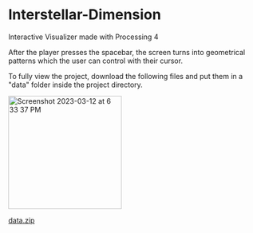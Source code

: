 # Interstellar-Dimension
Interactive Visualizer made with Processing 4

After the player presses the spacebar, the screen turns into geometrical patterns which the user can control with their cursor. 

To fully view the project, download the following files and put them in a "data" folder inside the project directory. 

<img width="227" alt="Screenshot 2023-03-12 at 6 33 37 PM" src="https://user-images.githubusercontent.com/113384816/224581286-f870275a-9165-422c-8f63-e39966d8b41a.png">

[data.zip](https://github.com/cyberkatrina/Interstellar-Dimension/files/10952413/data.zip)
